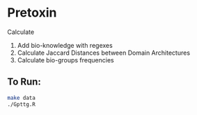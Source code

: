 # Pretoxin

Calculate
1. Add bio-knowledge with regexes
2. Calculate Jaccard Distances between Domain Architectures
3. Calculate bio-groups frequencies 

## To Run:

```sh
make data
./Gpttg.R
```
